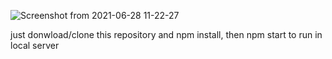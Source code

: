 ![Screenshot from 2021-06-28 11-22-27](https://user-images.githubusercontent.com/65211786/123580055-3889f980-d803-11eb-92ba-c1260c96137a.png)


just donwload/clone this repository and npm install, then npm start to run in local server
